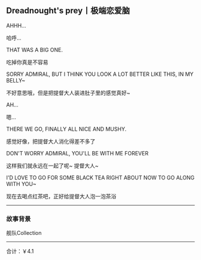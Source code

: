 ## Dreadnought's prey丨极端恋爱脑

AHHH...

哈呼…

THAT WAS A BIG ONE.

吃掉你真是不容易

SORRY ADMIRAL, BUT I THINK YOU LOOK A LOT BETTER LIKE THIS, IN MY BELLY~

不好意思哦，但是把提督大人装进肚子里的感觉真好~

AH...

嗯…

THERE WE GO, FINALLY ALL NICE AND MUSHY.

感觉好像，把提督大人消化得差不多了

DON'T WORRY ADMIRAL, YOU'LL BE WITH ME FOREVER

这样我们就永远在一起了呢~ 提督大人~

I'D LOVE TO GO FOR SOME BLACK TEA RIGHT ABOUT NOW TO GO ALONG WITH YOU~

现在去喝点红茶吧，正好给提督大人泡一泡茶浴

---

### 故事背景

舰队Collection

---

合计：￥4.1

